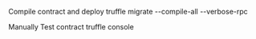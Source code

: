 
Compile contract and deploy
truffle migrate --compile-all --verbose-rpc

Manually Test contract
truffle console

